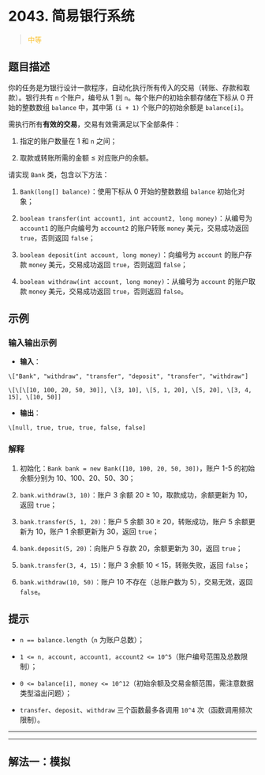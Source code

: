 # 2043. 简易银行系统
><span style="color:rgb(251,193,45)">中等</span>
## 题目描述

你的任务是为银行设计一款程序，自动化执行所有传入的交易（转账、存款和取款）。银行共有 `n` 个账户，编号从 1 到 `n`。每个账户的初始余额存储在下标从 0 开始的整数数组 `balance` 中，其中第 `(i + 1)` 个账户的初始余额是 `balance[i]`。

需执行所有**有效的交易**，交易有效需满足以下全部条件：



1. 指定的账户数量在 1 和 `n` 之间；

2. 取款或转账所需的金额 ≤ 对应账户的余额。

请实现 `Bank` 类，包含以下方法：



1. `Bank(long[] balance)`：使用下标从 0 开始的整数数组 `balance` 初始化对象；

2. `boolean transfer(int account1, int account2, long money)`：从编号为 `account1` 的账户向编号为 `account2` 的账户转账 `money` 美元，交易成功返回 `true`，否则返回 `false`；

3. `boolean deposit(int account, long money)`：向编号为 `account` 的账户存款 `money` 美元，交易成功返回 `true`，否则返回 `false`；

4. `boolean withdraw(int account, long money)`：从编号为 `account` 的账户取款 `money` 美元，交易成功返回 `true`，否则返回 `false`。

## 示例

### 输入输出示例



* **输入**：



```
\["Bank", "withdraw", "transfer", "deposit", "transfer", "withdraw"]

\[\[\[10, 100, 20, 50, 30]], \[3, 10], \[5, 1, 20], \[5, 20], \[3, 4, 15], \[10, 50]]
```



* **输出**：



```
\[null, true, true, true, false, false]
```

### 解释



1. 初始化：`Bank bank = new Bank([10, 100, 20, 50, 30])`，账户 1-5 的初始余额分别为 10、100、20、50、30；

2. `bank.withdraw(3, 10)`：账户 3 余额 20 ≥ 10，取款成功，余额更新为 10，返回 `true`；

3. `bank.transfer(5, 1, 20)`：账户 5 余额 30 ≥ 20，转账成功，账户 5 余额更新为 10，账户 1 余额更新为 30，返回 `true`；

4. `bank.deposit(5, 20)`：向账户 5 存款 20，余额更新为 30，返回 `true`；

5. `bank.transfer(3, 4, 15)`：账户 3 余额 10 < 15，转账失败，返回 `false`；

6. `bank.withdraw(10, 50)`：账户 10 不存在（总账户数为 5），交易无效，返回 `false`。

## 提示



* `n == balance.length`（`n` 为账户总数）；

* `1 <= n, account, account1, account2 <= 10^5`（账户编号范围及总数限制）；

* `0 <= balance[i], money <= 10^12`（初始余额及交易金额范围，需注意数据类型溢出问题）；

* `transfer`、`deposit`、`withdraw` 三个函数最多各调用 `10^4` 次（函数调用频次限制）。






















***
***







## 解法一：模拟



















